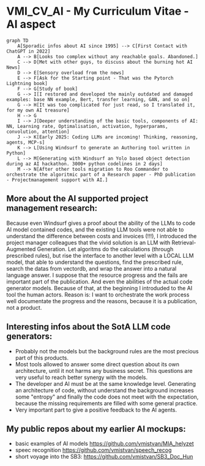 # VMI_CV_AI - My Curriculum Vitae - AI aspect

```mermaid
graph TD
    A[Sporadic infos about AI since 1995] --> C[First Contact with ChatGPT in 2022]
    A --> B[Looks too complex without any reachable goals. Abandoned.]
    C --> D[Met with other guys, to discuss about the burning hot AI News]
    D --> E[Sensory overload from the news]
    E --> F[Ask for the Starting point - That was the Pytorch Lightning book]
    F --> G[Study of book]
    G --> I[I restored and developed the mainly outdated and damaged examples: base NN example, Bert, transfer learning, GAN, and so on]
    G --> H[It was too complicated for just read, so I translated it, for my own AI treasure]
    H --> G
    I --> J[Deeper understanding of the basic tools, components of AI: NN, Learning rate, Optimalisation, activation, hyperparams, convolution, attention]
    J --> K[Early 2025: Coding LLMs are incoming! Thinking, reasoning, agents, MCP-s]
    K --> L[Using Windsurf to generate an Authoring tool written in Python]
    L --> M[Generating with Windsurf an Yolo based object detection during az AI hackathon. 3000+ python codelines in 2 days]
    M --> N[After other tools migration to Roo Commander to orchestrate the algoritmic part of a Research paper - PhD publication - Projectmanagement support with AI.]    
```

## More about the AI supported project management research:
Because even Windsurf gives a proof about the ability of the LLMs to code AI model contained codes, and the existing LLM tools were not able to understand the difference between costs and invoices (!!!), I introduced the project manager colleagues that the vivid solution is an LLM with Retrieval-Augmented Generation. Let algoritms do the calculations (through prescribed rules), but rise the interface to another level with a LOCAL LLM model, that able to understand the questions, find the prescribed rule, search the datas from vectordb, and wrap the answer into a natural language answer. I suppose that the resource progress and the fails are important part of the publication. And even the abilities of the actual code generator models. Because of that, at the beginning I introduded to the AI tool the human actors. Reason is: I want to  orchestrate the work process well documentate the progress and the reasons, because it is a publication, not a product.

## Interesting infos about the SotA LLM code generators:
- Probably not the models but the background rules are the most precious part of this products.
- Most tools allowed to answer some direct question about its own architecture, until it not harms any business secret. This questions are very useful to reach better synergy with the models.
- The developer and AI must be at the same knowledge level. Generating an architecture of code, without understand the background increases some "entropy" and finally the code does not meet with the expectation, because the missing requirements are filled with some general practice.
- Very important part to give a positive feedback to the AI agents.

## My public repos about my earlier AI mockups:
- basic examples of AI models https://github.com/vmistvan/MIA_helyzet 
- speec recognition https://github.com/vmistvan/speech_recog
- short voyage into the SB3: https://github.com/vmistvan/SB3_Doc_Hun
